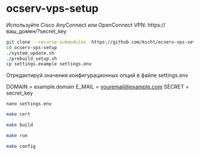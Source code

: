 # ocserv-vps-setup

Используйте Cisco AnyConnect или OpenConnect VPN:
https://ваш_домен/?secret_key


```bash
git clone --recurse-submodules  https://github.com/kscht/ocserv-vps-setup.git
cd ocserv-vps-setup
./system_update.sh
./prebuild_setup.sh
cp settings.example settings.env
```

Отредактируй  значения конфигурационных опций в файле settings.env

DOMAIN = example.domain
E_MAIL = youremail@example.com
SECRET = secret_key


```
nano settings.env
```


```bash
make cert
```

```bash
make build
```

```bash
make run
```

```bash
make config
```